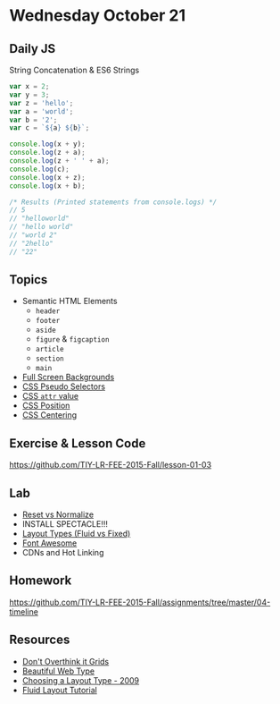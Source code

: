 # Wednesday October 21


## Daily JS

String Concatenation & ES6 Strings

```js
var x = 2;
var y = 3;
var z = 'hello';
var a = 'world';
var b = '2';
var c = `${a} ${b}`;

console.log(x + y);
console.log(z + a);
console.log(z + ' ' + a);
console.log(c);
console.log(x + z);
console.log(x + b);

/* Results (Printed statements from console.logs) */
// 5
// "helloworld"
// "hello world"
// "world 2"
// "2hello"
// "22"
```

## Topics

* Semantic HTML Elements
  - `header`
  - `footer`
  - `aside`
  - `figure` & `figcaption`
  - `article`
  - `section`
  - `main`
* [Full Screen Backgrounds](backgrounds.html)
* [CSS Pseudo Selectors](pseudo-selectors.html)
* [CSS `attr` value](attr.html)
* [CSS Position](position.html)
* [CSS Centering](centering.html)

## Exercise & Lesson Code

https://github.com/TIY-LR-FEE-2015-Fall/lesson-01-03

## Lab

* [Reset vs Normalize](reseting.html)
* INSTALL SPECTACLE!!!
* [Layout Types (Fluid vs Fixed)](layout-types.html)
* [Font Awesome](http://fontawesome.io/)
* CDNs and Hot Linking

## Homework

https://github.com/TIY-LR-FEE-2015-Fall/assignments/tree/master/04-timeline

## Resources

* [Don't Overthink it Grids](https://css-tricks.com/dont-overthink-it-grids/)
* [Beautiful Web Type](http://hellohappy.org/beautiful-web-type/)
* [Choosing a Layout Type - 2009](http://www.smashingmagazine.com/2009/06/fixed-vs-fluid-vs-elastic-layout-whats-the-right-one-for-you/)
* [Fluid Layout Tutorial](http://www.creativebloq.com/css3/create-fluid-layouts-html5-and-css3-3142768)
